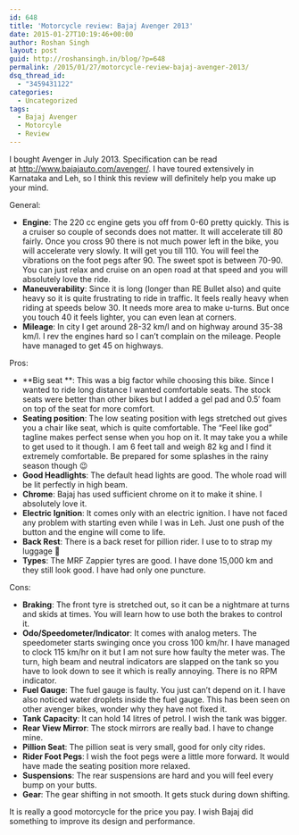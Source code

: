 ```yaml
---
id: 648
title: 'Motorcycle review: Bajaj Avenger 2013'
date: 2015-01-27T10:19:46+00:00
author: Roshan Singh
layout: post
guid: http://roshansingh.in/blog/?p=648
permalink: /2015/01/27/motorcycle-review-bajaj-avenger-2013/
dsq_thread_id:
  - "3459431122"
categories:
  - Uncategorized
tags:
  - Bajaj Avenger
  - Motorcyle
  - Review
---
```

I bought Avenger in July 2013. Specification can be read at <http://www.bajajauto.com/avenger/>. I have toured extensively in Karnataka and Leh, so I think this review will definitely help you make up your mind.

General:

  * **Engine**: The 220 cc engine gets you off from 0-60 pretty quickly. This is a cruiser so couple of seconds does not matter. It will accelerate till 80 fairly. Once you cross 90 there is not much power left in the bike, you will accelerate very slowly. It will get you till 110. You will feel the vibrations on the foot pegs after 90. The sweet spot is between 70-90. You can just relax and cruise on an open road at that speed and you will absolutely love the ride.
  * **Maneuverability**: Since it is long (longer than RE Bullet also) and quite heavy so it is quite frustrating to ride in traffic. It feels really heavy when riding at speeds below 30. It needs more area to make u-turns. But once you touch 40 it feels lighter, you can even lean at corners.
  * **Mileage**: In city I get around 28-32 km/l and on highway around 35-38 km/l. I rev the engines hard so I can&#8217;t complain on the mileage. People have managed to get 45 on highways.

Pros:

  * **Big seat **: This was a big factor while choosing this bike. Since I wanted to ride long distance I wanted comfortable seats. The stock seats were better than other bikes but I added a gel pad and 0.5&#8242; foam on top of the seat for more comfort.
  * **Seating position**: The low seating position with legs stretched out gives you a chair like seat, which is quite comfortable. The &#8220;Feel like god&#8221; tagline makes perfect sense when you hop on it. It may take you a while to get used to it though. I am 6 feet tall and weigh 82 kg and I find it extremely comfortable. Be prepared for some splashes in the rainy season though 😉
  * **Good Headlights**: The default head lights are good. The whole road will be lit perfectly in high beam.
  * **Chrome**: Bajaj has used sufficient chrome on it to make it shine. I absolutely love it.
  * **Electric Ignition**: It comes only with an electric ignition. I have not faced any problem with starting even while I was in Leh. Just one push of the button and the engine will come to life.
  * **Back Rest**: There is a back reset for pillion rider. I use to to strap my luggage 🙂
  * **Types**: The MRF Zappier tyres are good. I have done 15,000 km and they still look good. I have had only one puncture.

Cons:

  * **Braking**: The front tyre is stretched out, so it can be a nightmare at turns and skids at times. You will learn how to use both the brakes to control it.
  * **Odo/Speedometer/Indicator**: It comes with analog meters. The speedometer starts swinging once you cross 100 km/hr. I have managed to clock 115 km/hr on it but I am not sure how faulty the meter was. The turn, high beam and neutral indicators are slapped on the tank so you have to look down to see it which is really annoying. There is no RPM indicator.
  * **Fuel Gauge**: The fuel gauge is faulty. You just can&#8217;t depend on it. I have also noticed water droplets inside the fuel gauge. This has been seen on other avenger bikes, wonder why they have not fixed it.
  * **Tank Capacity**: It can hold 14 litres of petrol. I wish the tank was bigger.
  * **Rear View Mirror**: The stock mirrors are really bad. I have to change mine.
  * **Pillion Seat**: The pillion seat is very small, good for only city rides.
  * **Rider Foot Pegs**: I wish the foot pegs were a little more forward. It would have made the seating position more relaxed.
  * **Suspensions**: The rear suspensions are hard and you will feel every bump on your butts.
  * **Gear**: The gear shifting in not smooth. It gets stuck during down shifting.

It is really a good motorcycle for the price you pay. I wish Bajaj did something to improve its design and performance.